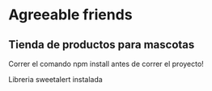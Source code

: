 # Agreeable friends
## Tienda de productos para mascotas

Correr el comando npm install antes de correr el proyecto!

Libreria sweetalert instalada
